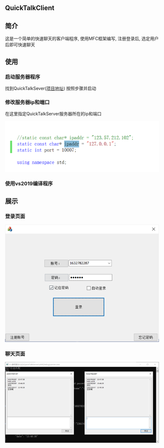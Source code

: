 ## QuickTalkClient

## 简介

这是一个简单的快速聊天的客户端程序,  使用MFC框架编写,  注册登录后, 选定用户后即可快速聊天

## 使用

### 启动服务器程序

找到QuickTalkSever([项目地址](https://github.com/djmnb/QuickTalkServer)) 按照步骤并启动

### 修改服务器ip和端口

在这里指定QuickTalkServer服务器所在的ip和端口

![image-20240307153913581](img/READMEassets/image-20240307153913581.png)

### 使用vs2019编译程序

## 展示

### 登录页面

![image-20240307154539168](img/READMEassets/image-20240307154539168.png)

### 聊天页面

![image-20240307154852879](img/READMEassets/image-20240307154852879.png)